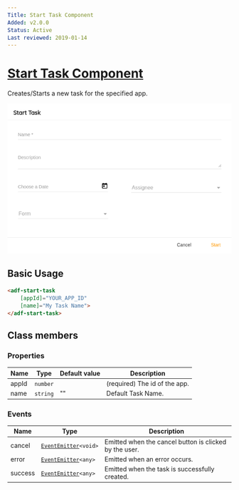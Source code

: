 ```yaml
---
Title: Start Task Component
Added: v2.0.0
Status: Active
Last reviewed: 2019-01-14
---
```


# [Start Task Component](../../../lib/process-services/src/lib/task-list/components/start-task.component.ts "Defined in start-task.component.ts")

Creates/Starts a new task for the specified app.

![adf-start-task](../../docassets/images/adf-start-task.png)

## Basic Usage

```html
<adf-start-task
    [appId]="YOUR_APP_ID"
    [name]="My Task Name">
</adf-start-task>
```

## Class members

### Properties

| Name | Type | Default value | Description |
| ---- | ---- | ------------- | ----------- |
| appId | `number` |  | (required) The id of the app. |
| name | `string` | "" | Default Task Name. |

### Events

| Name | Type | Description |
| ---- | ---- | ----------- |
| cancel | [`EventEmitter`](https://angular.io/api/core/EventEmitter)`<void>` | Emitted when the cancel button is clicked by the user. |
| error | [`EventEmitter`](https://angular.io/api/core/EventEmitter)`<any>` | Emitted when an error occurs. |
| success | [`EventEmitter`](https://angular.io/api/core/EventEmitter)`<any>` | Emitted when the task is successfully created. |
